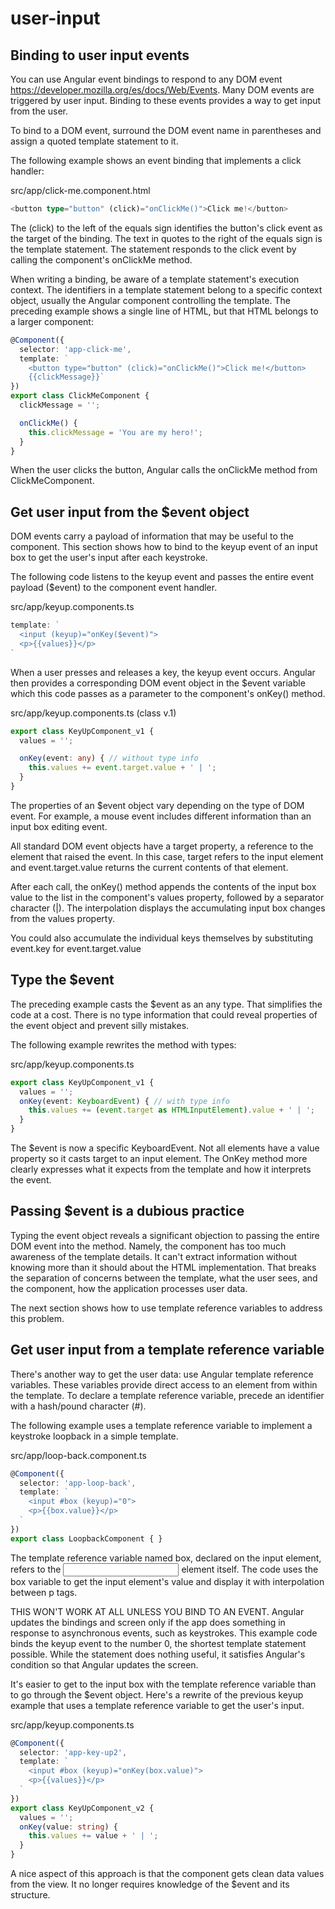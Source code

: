 # user-input

## Binding to user input events
You can use Angular event bindings to respond to any DOM event https://developer.mozilla.org/es/docs/Web/Events.
Many DOM events are triggered by user input. Binding to these events provides a way to get input from the user.

To bind to a DOM event, surround the DOM event name in parentheses and assign a quoted template statement to it.

The following example shows an event binding that implements a click handler:

src/app/click-me.component.html
```typescript
<button type="button" (click)="onClickMe()">Click me!</button>
```

The (click) to the left of the equals sign identifies the button's click event as the target of the binding. The text in quotes to the right of the equals sign is the template statement. The statement responds to the click event by calling the component's onClickMe method.

When writing a binding, be aware of a template statement's execution context. The identifiers in a template statement belong to a specific context object, usually the Angular component controlling the template. The preceding example shows a single line of HTML, but that HTML belongs to a larger component:

```typescript
@Component({
  selector: 'app-click-me',
  template: `
    <button type="button" (click)="onClickMe()">Click me!</button>
    {{clickMessage}}`
})
export class ClickMeComponent {
  clickMessage = '';

  onClickMe() {
    this.clickMessage = 'You are my hero!';
  }
}
```

When the user clicks the button, Angular calls the onClickMe method from ClickMeComponent.

## Get user input from the $event object
DOM events carry a payload of information that may be useful to the component. This section shows how to bind to the keyup event of an input box to get the user's input after each keystroke.

The following code listens to the keyup event and passes the entire event payload ($event) to the component event handler.

src/app/keyup.components.ts
```typescript
template: `
  <input (keyup)="onKey($event)">
  <p>{{values}}</p>
`
```

When a user presses and releases a key, the keyup event occurs. Angular then provides a corresponding DOM event object in the $event variable which this code passes as a parameter to the component's onKey() method.

src/app/keyup.components.ts (class v.1)
```typescript
export class KeyUpComponent_v1 {
  values = '';

  onKey(event: any) { // without type info
    this.values += event.target.value + ' | ';
  }
}
```

The properties of an $event object vary depending on the type of DOM event. For example, a mouse event includes different information than an input box editing event.

All standard DOM event objects have a target property, a reference to the element that raised the event. In this case, target refers to the input
element and event.target.value returns the current contents of that element.

After each call, the onKey() method appends the contents of the input box value to the list in the component's values property, followed by a separator character (|). The interpolation displays the accumulating input box changes from the values property.

You could also accumulate the individual keys themselves by substituting event.key for event.target.value

## Type the $event
The preceding example casts the $event as an any type. That simplifies the code at a cost. There is no type information that could reveal properties of the event object and prevent silly mistakes.

The following example rewrites the method with types:

src/app/keyup.components.ts
```typescript
export class KeyUpComponent_v1 {
  values = '';
  onKey(event: KeyboardEvent) { // with type info
    this.values += (event.target as HTMLInputElement).value + ' | ';
  }
}
```

The $event is now a specific KeyboardEvent. Not all elements have a value property so it casts target to an input element. The OnKey method more clearly expresses what it expects from the template and how it interprets the event.

## Passing $event is a dubious practice
Typing the event object reveals a significant objection to passing the entire DOM event into the method. Namely, the component has too much awareness of the template details. It can't extract information without knowing more than it should about the HTML implementation. That breaks the separation of concerns between the template, what the user sees, and the component, how the application processes user data.

The next section shows how to use template reference variables to address this problem.

## Get user input from a template reference variable
There's another way to get the user data: use Angular template reference variables. These variables provide direct access to an element from within the template. To declare a template reference variable, precede an identifier with a hash/pound character (#).

The following example uses a template reference variable to implement a keystroke loopback in a simple template.

src/app/loop-back.component.ts
```typescript
@Component({
  selector: 'app-loop-back',
  template: `
    <input #box (keyup)="0">
    <p>{{box.value}}</p>
  `
})
export class LoopbackComponent { }
```

The template reference variable named box, declared on the input element, refers to the <input> element itself. The code uses the box variable to get the input element's value and display it with interpolation between p tags.
  
THIS WON'T WORK AT ALL UNLESS YOU BIND TO AN EVENT.
Angular updates the bindings and screen only if the app does something in response to asynchronous events, such as keystrokes. This example code binds the keyup event to the number 0, the shortest template statement possible. While the statement does nothing useful, it satisfies Angular's condition so that Angular updates the screen.

It's easier to get to the input box with the template reference variable than to go through the $event object. Here's a rewrite of the previous keyup example that uses a template reference variable to get the user's input.

src/app/keyup.components.ts
```typescript
@Component({
  selector: 'app-key-up2',
  template: `
    <input #box (keyup)="onKey(box.value)">
    <p>{{values}}</p>
  `
})
export class KeyUpComponent_v2 {
  values = '';
  onKey(value: string) {
    this.values += value + ' | ';
  }
}
```

A nice aspect of this approach is that the component gets clean data values from the view. It no longer requires knowledge of the $event and its structure.




